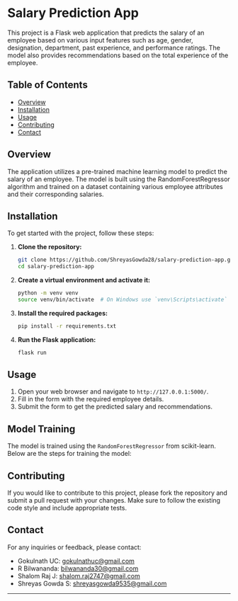# Salary Prediction App

This project is a Flask web application that predicts the salary of an employee based on various input features such as age, gender, designation, department, past experience, and performance ratings. The model also provides recommendations based on the total experience of the employee.

## Table of Contents
- [Overview](#overview)
- [Installation](#installation)
- [Usage](#usage)
- [Contributing](#contributing)
- [Contact](#contact)

## Overview
The application utilizes a pre-trained machine learning model to predict the salary of an employee. The model is built using the RandomForestRegressor algorithm and trained on a dataset containing various employee attributes and their corresponding salaries.

## Installation
To get started with the project, follow these steps:

1. **Clone the repository:**
   ```bash
   git clone https://github.com/ShreyasGowda28/salary-prediction-app.git
   cd salary-prediction-app
   ```

2. **Create a virtual environment and activate it:**
   ```bash
   python -m venv venv
   source venv/bin/activate  # On Windows use `venv\Scripts\activate`
   ```

3. **Install the required packages:**
   ```bash
   pip install -r requirements.txt
   ```

4. **Run the Flask application:**
   ```bash
   flask run
   ```

## Usage
1. Open your web browser and navigate to `http://127.0.0.1:5000/`.
2. Fill in the form with the required employee details.
3. Submit the form to get the predicted salary and recommendations.

## Model Training
The model is trained using the `RandomForestRegressor` from scikit-learn. Below are the steps for training the model:

## Contributing
If you would like to contribute to this project, please fork the repository and submit a pull request with your changes. Make sure to follow the existing code style and include appropriate tests.

## Contact
For any inquiries or feedback, please contact:
- Gokulnath UC: gokulnathuc@gmail.com
- R Bilwananda: bilwananda30@gmail.com
- Shalom Raj J: shalom.raj2747@gmail.com
- Shreyas Gowda S: shreyasgowda9535@gmail.com

---
